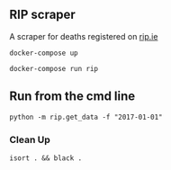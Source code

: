 ## RIP scraper
A scraper for deaths registered on [rip.ie](https://rip.ie)
    
    docker-compose up
    
    docker-compose run rip

## Run from the cmd line

    python -m rip.get_data -f "2017-01-01"

### Clean Up

    isort . && black .
